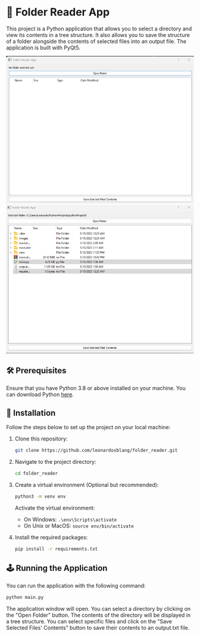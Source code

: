 # 📁 Folder Reader App

This project is a Python application that allows you to select a directory and view its contents in a tree structure. It also allows you to save the structure of a folder alongside the contents of selected files into an output file. The application is built with PyQt5.

![Application Image](./images/image.png)
![Application Image 2](./images/image2.png) 

## 🛠️ Prerequisites

Ensure that you have Python 3.8 or above installed on your machine. You can download Python [here](https://www.python.org/downloads/). 

## 🚀 Installation

Follow the steps below to set up the project on your local machine:

1. Clone this repository:
    ```bash
    git clone https://github.com/leonardosblang/folder_reader.git
    ```

2. Navigate to the project directory:
    ```bash
    cd folder_reader
    ```

3. Create a virtual environment (Optional but recommended):
    ```bash
    python3 -m venv env
    ```
    Activate the virtual environment:
    - On Windows: `.\env\Scripts\activate`
    - On Unix or MacOS: `source env/bin/activate`

4. Install the required packages:
    ```bash
    pip install -r requirements.txt
    ```

## 🕹️ Running the Application

You can run the application with the following command:

```bash
python main.py
 ```
 The application window will open. You can select a directory by clicking on the "Open Folder" button. The contents of the directory will be displayed in a tree structure. You can select specific files and click on the "Save Selected Files' Contents" button to save their contents to an output.txt file.
 
